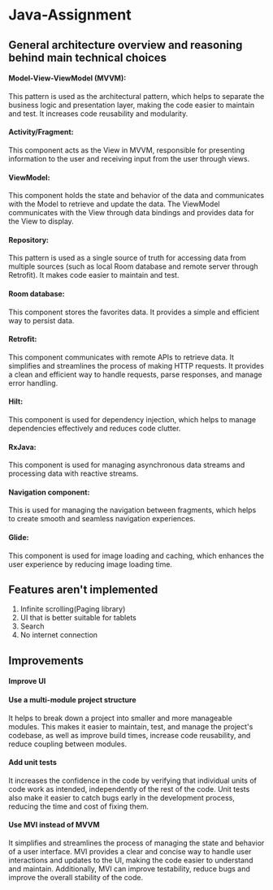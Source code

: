 # Java-Assignment

## General architecture overview and reasoning behind main technical choices

#### Model-View-ViewModel (MVVM):
This pattern is used as the architectural pattern, which helps to separate the business logic and presentation layer, making the code easier to maintain and test. 
It increases code reusability and modularity.

#### Activity/Fragment:
This component acts as the View in MVVM, responsible for presenting information to the user and receiving input from the user through views.

#### ViewModel:
This component holds the state and behavior of the data and communicates with the Model to retrieve and update the data. 
The ViewModel communicates with the View through data bindings and provides data for the View to display.

#### Repository:
This pattern is used as a single source of truth for accessing data from multiple sources (such as local Room database and remote server through Retrofit).
It makes code easier to maintain and test.

#### Room database:
This component stores the favorites data.
It provides a simple and efficient way to persist data.

#### Retrofit:
This component communicates with remote APIs to retrieve data.
It simplifies and streamlines the process of making HTTP requests.
It provides a clean and efficient way to handle requests, parse responses, and manage error handling.

#### Hilt:
This component is used for dependency injection, which helps to manage dependencies effectively and reduces code clutter.

#### RxJava:
This component is used for managing asynchronous data streams and processing data with reactive streams.

#### Navigation component:
This is used for managing the navigation between fragments, which helps to create smooth and seamless navigation experiences.

#### Glide:
This component is used for image loading and caching, which enhances the user experience by reducing image loading time.



## Features aren't implemented
1. Infinite scrolling(Paging library)
2. UI that is better suitable for tablets
3. Search
4. No internet connection



## Improvements

#### Improve UI

#### Use a multi-module project structure
It helps to break down a project into smaller and more manageable modules. 
This makes it easier to maintain, test, and manage the project's codebase, as well as improve build times, increase code reusability, and reduce coupling between modules. 

#### Add unit tests
It increases the confidence in the code by verifying that individual units of code work as intended, independently of the rest of the code. 
Unit tests also make it easier to catch bugs early in the development process, reducing the time and cost of fixing them.

#### Use MVI instead of MVVM
It simplifies and streamlines the process of managing the state and behavior of a user interface. 
MVI provides a clear and concise way to handle user interactions and updates to the UI, making the code easier to understand and maintain. 
Additionally, MVI can improve testability, reduce bugs and improve the overall stability of the code.
